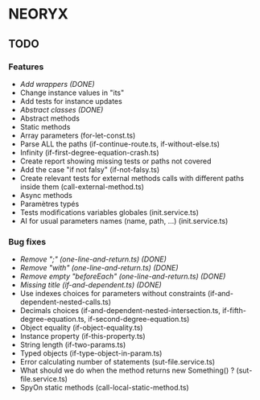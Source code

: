 # NEORYX


## TODO

### Features

* *Add wrappers (DONE)* 
* Change instance values in "its"
* Add tests for instance updates
* *Abstract classes (DONE)*
* Abstract methods
* Static methods
* Array parameters (for-let-const.ts)
* Parse ALL the paths (if-continue-route.ts, if-without-else.ts)
* Infinity (if-first-degree-equation-crash.ts)
* Create report showing missing tests or paths not covered
* Add the case "if not falsy" (if-not-falsy.ts)
* Create relevant tests for external methods calls with different paths inside them (call-external-method.ts)
* Async methods
* Paramètres typés
* Tests modifications variables globales (init.service.ts)
* AI for usual parameters names (name, path, ...) (init.service.ts)

### Bug fixes

* *Remove ";" (one-line-and-return.ts) (DONE)*
* *Remove "with" (one-line-and-return.ts) (DONE)*
* *Remove empty "beforeEach" (one-line-and-return.ts) (DONE)*
* *Missing title (if-and-dependent.ts) (DONE)*
* Use indexes choices for parameters without constraints (if-and-dependent-nested-calls.ts)
* Decimals choices (if-and-dependent-nested-intersection.ts, if-fifth-degree-equation.ts, if-second-degree-equation.ts)
* Object equality (if-object-equality.ts)
* Instance property (if-this-property.ts)
* String length (if-two-params.ts)
* Typed objects (if-type-object-in-param.ts)
* Error calculating number of statements (sut-file.service.ts)
* What should we do when the method returns new Something() ? (sut-file.service.ts)
* SpyOn static methods (call-local-static-method.ts)
